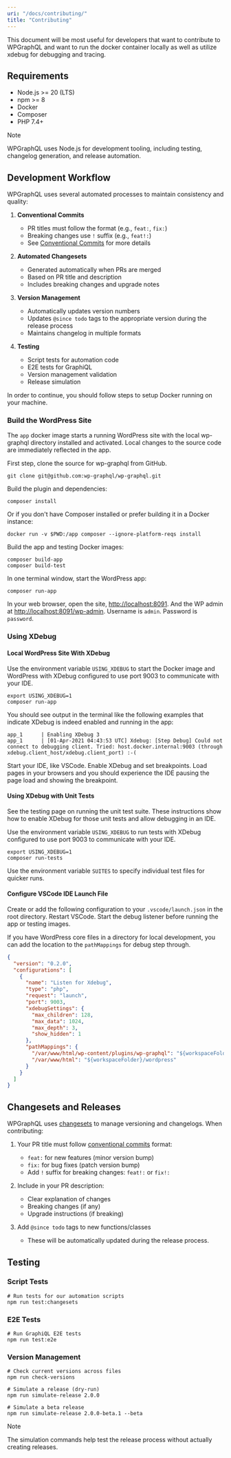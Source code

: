```yaml
---
uri: "/docs/contributing/"
title: "Contributing"
---
```


This document will be most useful for developers that want to contribute to WPGraphQL and want to run the docker container locally as well as utilize xdebug for debugging and tracing.

## Requirements

- Node.js >= 20 (LTS)
- npm >= 8
- Docker
- Composer
- PHP 7.4+

> [!NOTE]
> WPGraphQL uses Node.js for development tooling, including testing, changelog generation, and release automation.

## Development Workflow

WPGraphQL uses several automated processes to maintain consistency and quality:

1. **Conventional Commits**

   - PR titles must follow the format (e.g., `feat:`, `fix:`)
   - Breaking changes use `!` suffix (e.g., `feat!:`)
   - See [Conventional Commits](https://www.conventionalcommits.org/) for more details

2. **Automated Changesets**

   - Generated automatically when PRs are merged
   - Based on PR title and description
   - Includes breaking changes and upgrade notes

3. **Version Management**

   - Automatically updates version numbers
   - Updates `@since todo` tags to the appropriate version during the release process
   - Maintains changelog in multiple formats

4. **Testing**
   - Script tests for automation code
   - E2E tests for GraphiQL
   - Version management validation
   - Release simulation

In order to continue, you should follow steps to setup Docker running on your machine.

### Build the WordPress Site

The `app` docker image starts a running WordPress site with the local wp-graphql directory installed and activated. Local changes to the source code are immediately reflected in the app.

First step, clone the source for wp-graphql from GitHub.

```shell
git clone git@github.com:wp-graphql/wp-graphql.git
```

Build the plugin and dependencies:

```shell
composer install
```

Or if you don't have Composer installed or prefer building it in a Docker instance:

```shell
docker run -v $PWD:/app composer --ignore-platform-reqs install
```

Build the app and testing Docker images:

```shell
composer build-app
composer build-test
```

In one terminal window, start the WordPress app:

```shell
composer run-app
```

In your web browser, open the site, [http://localhost:8091](). And the WP admin at [http://localhost:8091/wp-admin](). Username is `admin`. Password is `password`.

### Using XDebug

#### Local WordPress Site With XDebug

Use the environment variable `USING_XDEBUG` to start the Docker image and WordPress with XDebug configured to use port 9003 to communicate with your IDE.

```shell
export USING_XDEBUG=1
composer run-app
```

You should see output in the terminal like the following examples that indicate XDebug is indeed enabled and running in the app:

```shell
app_1      | Enabling XDebug 3
app_1      | [01-Apr-2021 04:43:53 UTC] Xdebug: [Step Debug] Could not connect to debugging client. Tried: host.docker.internal:9003 (through xdebug.client_host/xdebug.client_port) :-(
```

Start your IDE, like VSCode. Enable XDebug and set breakpoints. Load pages in your browsers and you should experience the IDE pausing the page load and showing the breakpoint.

#### Using XDebug with Unit Tests

See the testing page on running the unit test suite. These instructions show how to enable XDebug for those unit tests and allow debugging in an IDE.

Use the environment variable `USING_XDEBUG` to run tests with XDebug configured to use port 9003 to communicate with your IDE.

```shell
export USING_XDEBUG=1
composer run-tests
```

Use the environment variable `SUITES` to specify individual test files for quicker runs.

#### Configure VSCode IDE Launch File

Create or add the following configuration to your `.vscode/launch.json` in the root directory. Restart VSCode. Start the debug listener before running the app or testing images.

If you have WordPress core files in a directory for local development, you can add the location to the `pathMappings` for debug step through.

```json
{
  "version": "0.2.0",
  "configurations": [
    {
      "name": "Listen for Xdebug",
      "type": "php",
      "request": "launch",
      "port": 9003,
      "xdebugSettings": {
        "max_children": 128,
        "max_data": 1024,
        "max_depth": 3,
        "show_hidden": 1
      },
      "pathMappings": {
        "/var/www/html/wp-content/plugins/wp-graphql": "${workspaceFolder}",
        "/var/www/html": "${workspaceFolder}/wordpress"
      }
    }
  ]
}
```

## Changesets and Releases

WPGraphQL uses [changesets](../.changeset/README.md) to manage versioning and changelogs. When contributing:

1. Your PR title must follow [conventional commits](https://www.conventionalcommits.org/) format:

   - `feat:` for new features (minor version bump)
   - `fix:` for bug fixes (patch version bump)
   - Add `!` suffix for breaking changes: `feat!:` or `fix!:`

2. Include in your PR description:

   - Clear explanation of changes
   - Breaking changes (if any)
   - Upgrade instructions (if breaking)

3. Add `@since todo` tags to new functions/classes
   - These will be automatically updated during the release process.

## Testing

### Script Tests

```shell
# Run tests for our automation scripts
npm run test:changesets
```

### E2E Tests

```shell
# Run GraphiQL E2E tests
npm run test:e2e
```

### Version Management

```shell
# Check current versions across files
npm run check-versions

# Simulate a release (dry-run)
npm run simulate-release 2.0.0

# Simulate a beta release
npm run simulate-release 2.0.0-beta.1 --beta
```

> [!NOTE]
> The simulation commands help test the release process without actually creating releases.
